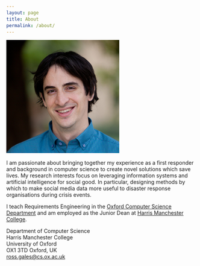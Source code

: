 ```yaml
---
layout: page
title: About
permalink: /about/
---
```


![alt text](/images/portrait.jpg)

I am passionate about bringing together my experience as a first responder and background in computer science to create novel solutions which save lives. My research interests focus on leveraging information systems and artificial intelligence for social good. In particular, designing methods by which to make social media data more useful to disaster response organisations during crisis events.

I teach Requirements Engineering in the [Oxford Computer Science Department](http://www.cs.ox.ac.uk/) and am employed as the Junior Dean at [Harris Manchester College](http://www.hmc.ox.ac.uk/).

Department of Computer Science  
Harris Manchester College  
University of Oxford  
OX1 3TD Oxford, UK  
[ross.gales@cs.ox.ac.uk](mailto:ross.gales@cs.ox.ac.uk)
